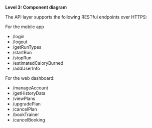 **Level 3: Component diagram**

The API layer supports the following RESTful endpoints over HTTPS:

For the mobile app
- /login
- /logout
- /getRunTypes
- /startRun
- /stopRun
- /estimatedCaloryBurned
- /addUserInfo

For the web dashboard:

- /manageAccount
- /getHistoryData
- /viewPlans
- /upgradePlan
- /cancelPlan
- /bookTrainer
- /cancelBooking


<!-- Next you can zoom in and decompose each container further to identify the major structural building blocks and their interactions.

The Component diagram shows how a container is made up of a number of "components", what each of those components are, their responsibilities and the technology/implementation details.

**Scope**: A single container.

**Primary elements**: Components within the container in scope.
Supporting elements: Containers (within the software system in scope) plus people and software systems directly connected to the components.

**Intended audience**: Software architects and developers. -->